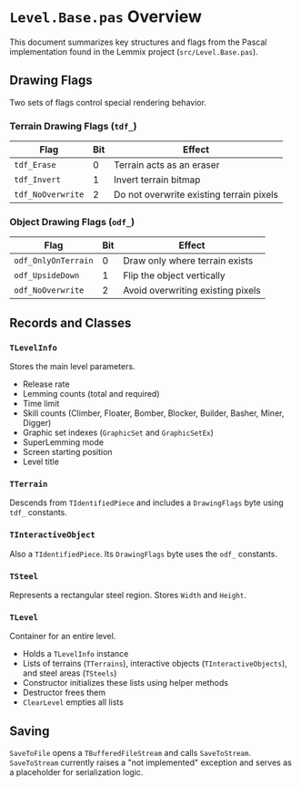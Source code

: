 # `Level.Base.pas` Overview

This document summarizes key structures and flags from the Pascal
implementation found in the Lemmix project (`src/Level.Base.pas`).

## Drawing Flags

Two sets of flags control special rendering behavior.

### Terrain Drawing Flags (`tdf_`)

| Flag            | Bit | Effect                                   |
|-----------------|-----|------------------------------------------|
| `tdf_Erase`     | 0   | Terrain acts as an eraser                 |
| `tdf_Invert`    | 1   | Invert terrain bitmap                     |
| `tdf_NoOverwrite` | 2 | Do not overwrite existing terrain pixels  |

### Object Drawing Flags (`odf_`)

| Flag                | Bit | Effect                                   |
|---------------------|-----|------------------------------------------|
| `odf_OnlyOnTerrain` | 0   | Draw only where terrain exists            |
| `odf_UpsideDown`    | 1   | Flip the object vertically                |
| `odf_NoOverwrite`   | 2   | Avoid overwriting existing pixels         |

## Records and Classes

### `TLevelInfo`

Stores the main level parameters.

- Release rate
- Lemming counts (total and required)
- Time limit
- Skill counts (Climber, Floater, Bomber, Blocker, Builder, Basher,
  Miner, Digger)
- Graphic set indexes (`GraphicSet` and `GraphicSetEx`)
- SuperLemming mode
- Screen starting position
- Level title

### `TTerrain`

Descends from `TIdentifiedPiece` and includes a `DrawingFlags` byte
using `tdf_` constants.

### `TInteractiveObject`

Also a `TIdentifiedPiece`. Its `DrawingFlags` byte uses the `odf_`
constants.

### `TSteel`

Represents a rectangular steel region. Stores `Width` and `Height`.

### `TLevel`

Container for an entire level.

- Holds a `TLevelInfo` instance
- Lists of terrains (`TTerrains`), interactive objects
  (`TInteractiveObjects`), and steel areas (`TSteels`)
- Constructor initializes these lists using helper methods
- Destructor frees them
- `ClearLevel` empties all lists

## Saving

`SaveToFile` opens a `TBufferedFileStream` and calls `SaveToStream`.
`SaveToStream` currently raises a "not implemented" exception and serves
as a placeholder for serialization logic.

